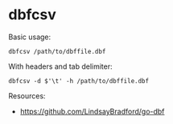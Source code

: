 # dbfcsv

Basic usage:

```
dbfcsv /path/to/dbffile.dbf
```

With headers and tab delimiter:

```
dbfcsv -d $'\t' -h /path/to/dbffile.dbf 
```

Resources:

* https://github.com/LindsayBradford/go-dbf
